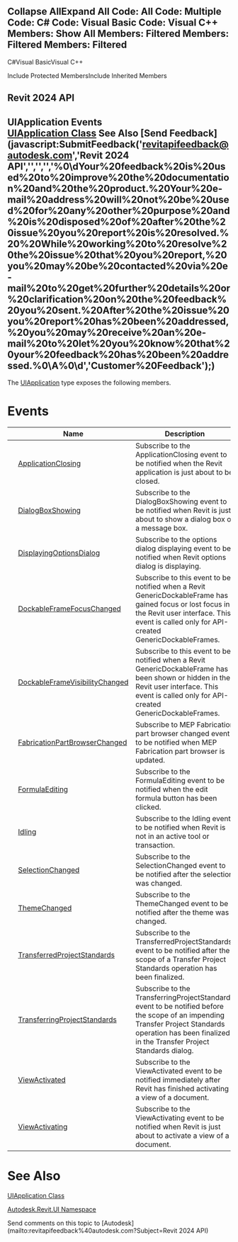 ﻿

Collapse AllExpand All Code: All Code: Multiple Code: C# Code: Visual Basic Code: Visual C++  Members: Show All Members: Filtered Members: Filtered Members: Filtered   
---  
  
C#Visual BasicVisual C++

Include Protected MembersInclude Inherited Members

Revit 2024 API  
---  
UIApplication Events  
[UIApplication Class](51ca80e2-3e5f-7dd2-9d95-f210950c72ae.md) See Also [Send Feedback](javascript:SubmitFeedback\('revitapifeedback@autodesk.com','Revit 2024 API','','','','%0\\dYour%20feedback%20is%20used%20to%20improve%20the%20documentation%20and%20the%20product.%20Your%20e-mail%20address%20will%20not%20be%20used%20for%20any%20other%20purpose%20and%20is%20disposed%20of%20after%20the%20issue%20you%20report%20is%20resolved.%20%20While%20working%20to%20resolve%20the%20issue%20that%20you%20report,%20you%20may%20be%20contacted%20via%20e-mail%20to%20get%20further%20details%20or%20clarification%20on%20the%20feedback%20you%20sent.%20After%20the%20issue%20you%20report%20has%20been%20addressed,%20you%20may%20receive%20an%20e-mail%20to%20let%20you%20know%20that%20your%20feedback%20has%20been%20addressed.%0\\A%0\\d','Customer%20Feedback'\);)  
---  
  
The [UIApplication](51ca80e2-3e5f-7dd2-9d95-f210950c72ae.md) type exposes the following members.

# Events

|  | Name | Description |
| --- | --- | --- |
|  | [ApplicationClosing](61068521-c216-3ab5-9d6e-28006fcfe0ae.md) | Subscribe to the ApplicationClosing event to be notified when the Revit application is just about to be closed. |
|  | [DialogBoxShowing](cb46ea4c-2b80-0ec2-063f-dda6f662948a.md) | Subscribe to the DialogBoxShowing event to be notified when Revit is just about to show a dialog box or a message box. |
|  | [DisplayingOptionsDialog](7d12db51-950c-b506-f23d-19c1e58bd615.md) | Subscribe to the options dialog displaying event to be notified when Revit options dialog is displaying. |
|  | [DockableFrameFocusChanged](f007d1f4-e911-60cf-3973-af1007b67ce2.md) | Subscribe to this event to be notified when a Revit GenericDockableFrame has gained focus or lost focus in the Revit user interface. This event is called only for API-created GenericDockableFrames. |
|  | [DockableFrameVisibilityChanged](6ae2552a-6a6c-bc44-515d-8ca7ad7f6ae4.md) | Subscribe to this event to be notified when a Revit GenericDockableFrame has been shown or hidden in the Revit user interface. This event is called only for API-created GenericDockableFrames. |
|  | [FabricationPartBrowserChanged](4b9bd1fa-925a-a5a3-af6c-d7b7b54e3ee7.md) | Subscribe to MEP Fabrication part browser changed event to be notified when MEP Fabrication part browser is updated. |
|  | [FormulaEditing](ff842cc8-67a9-2c51-843d-d17767e757a8.md) | Subscribe to the FormulaEditing event to be notified when the edit formula button has been clicked. |
|  | [Idling](56145d84-e948-730a-dc72-2a7b88a50a99.md) | Subscribe to the Idling event to be notified when Revit is not in an active tool or transaction. |
|  | [SelectionChanged](9ac32ac2-974b-235c-ceea-5d436e5b8e59.md) | Subscribe to the SelectionChanged event to be notified after the selection was changed. |
|  | [ThemeChanged](1038e6c9-bba1-d0ec-10cf-3a4fcbcc6351.md) | Subscribe to the ThemeChanged event to be notified after the theme was changed. |
|  | [TransferredProjectStandards](8c9b377b-1416-01b2-91ec-5ceb04ae55b3.md) | Subscribe to the TransferredProjectStandards event to be notified after the scope of a Transfer Project Standards operation has been finalized. |
|  | [TransferringProjectStandards](a7326050-7532-df52-a54a-8acd66a2a8a3.md) | Subscribe to the TransferringProjectStandards event to be notified before the scope of an impending Transfer Project Standards operation has been finalized in the Transfer Project Standards dialog. |
|  | [ViewActivated](b208aae7-5cbf-21b4-b70e-af2e63ece383.md) | Subscribe to the ViewActivated event to be notified immediately after Revit has finished activating a view of a document. |
|  | [ViewActivating](ee4212fa-e41d-5cb5-ddc3-e31bc42db881.md) | Subscribe to the ViewActivating event to be notified when Revit is just about to activate a view of a document. |
  
# See Also

[UIApplication Class](51ca80e2-3e5f-7dd2-9d95-f210950c72ae.md)

[Autodesk.Revit.UI Namespace](e86fd90a-8957-02a6-da7f-ced248966e3e.md)

Send comments on this topic to [Autodesk](mailto:revitapifeedback%40autodesk.com?Subject=Revit 2024 API)